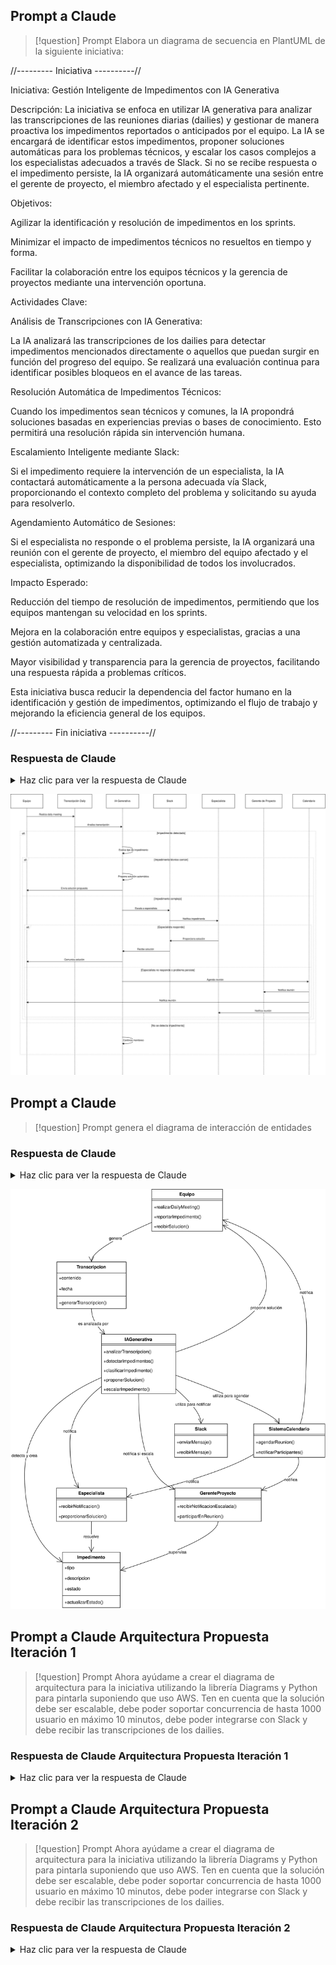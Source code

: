 ## Prompt a Claude

> [!question] Prompt
> Elabora un diagrama de secuencia en PlantUML de la siguiente iniciativa:

//--------- Iniciativa ----------//

Iniciativa: Gestión Inteligente de Impedimentos con IA Generativa

Descripción: La iniciativa se enfoca en utilizar IA generativa para analizar las transcripciones de las reuniones diarias (dailies) y gestionar de manera proactiva los impedimentos reportados o anticipados por el equipo. La IA se encargará de identificar estos impedimentos, proponer soluciones automáticas para los problemas técnicos, y escalar los casos complejos a los especialistas adecuados a través de Slack. Si no se recibe respuesta o el impedimento persiste, la IA organizará automáticamente una sesión entre el gerente de proyecto, el miembro afectado y el especialista pertinente.

Objetivos:

Agilizar la identificación y resolución de impedimentos en los sprints.

Minimizar el impacto de impedimentos técnicos no resueltos en tiempo y forma.

Facilitar la colaboración entre los equipos técnicos y la gerencia de proyectos mediante una intervención oportuna.

Actividades Clave:

Análisis de Transcripciones con IA Generativa:

La IA analizará las transcripciones de los dailies para detectar impedimentos mencionados directamente o aquellos que puedan surgir en función del progreso del equipo. Se realizará una evaluación continua para identificar posibles bloqueos en el avance de las tareas.

Resolución Automática de Impedimentos Técnicos:

Cuando los impedimentos sean técnicos y comunes, la IA propondrá soluciones basadas en experiencias previas o bases de conocimiento. Esto permitirá una resolución rápida sin intervención humana.

Escalamiento Inteligente mediante Slack:

Si el impedimento requiere la intervención de un especialista, la IA contactará automáticamente a la persona adecuada vía Slack, proporcionando el contexto completo del problema y solicitando su ayuda para resolverlo.

Agendamiento Automático de Sesiones:

Si el especialista no responde o el problema persiste, la IA organizará una reunión con el gerente de proyecto, el miembro del equipo afectado y el especialista, optimizando la disponibilidad de todos los involucrados.

Impacto Esperado:

Reducción del tiempo de resolución de impedimentos, permitiendo que los equipos mantengan su velocidad en los sprints.

Mejora en la colaboración entre equipos y especialistas, gracias a una gestión automatizada y centralizada.

Mayor visibilidad y transparencia para la gerencia de proyectos, facilitando una respuesta rápida a problemas críticos.

Esta iniciativa busca reducir la dependencia del factor humano en la identificación y gestión de impedimentos, optimizando el flujo de trabajo y mejorando la eficiencia general de los equipos.

//--------- Fin iniciativa ----------//


### Respuesta de Claude

<details>
<summary>Haz clic para ver la respuesta de Claude</summary>

sequenceDiagram
    participant E as Equipo
    participant T as Transcripción Daily
    participant IA as IA Generativa
    participant S as Slack
    participant ES as Especialista
    participant GP as Gerente de Proyecto
    participant C as Calendario

    E->>T: Realiza daily meeting
    T->>IA: Analiza transcripción
    
    alt Impedimento detectado
        IA->>IA: Evalúa tipo de impedimento
        
        alt Impedimento técnico común
            IA->>IA: Propone solución automática
            IA->>E: Envía solución propuesta
        else Impedimento complejo
            IA->>S: Escala a especialista
            S->>ES: Notifica impedimento
            
            alt Especialista responde
                ES->>S: Proporciona solución
                S->>IA: Recibe solución
                IA->>E: Comunica solución
            else Especialista no responde o problema persiste
                IA->>C: Agenda reunión
                C->>GP: Notifica reunión
                C->>E: Notifica reunión
                C->>ES: Notifica reunión
            end
        end
    else No se detecta impedimento
        IA->>IA: Continúa monitoreo
    end



</details>

![Diagrama de Secuencia generado por Claude](../Iniciativa/src/images/Secuencia.svg)



## Prompt a Claude
> [!question] Prompt
> genera el diagrama de interacción de entidades


### Respuesta de Claude

<details>
<summary>Haz clic para ver la respuesta de Claude</summary>

classDiagram
    class Equipo {
        +realizarDailyMeeting()
        +reportarImpedimento()
        +recibirSolucion()
    }
    class Transcripcion {
        +contenido
        +fecha
        +generarTranscripcion()
    }
    class IAGenerativa {
        +analizarTranscripcion()
        +detectarImpedimentos()
        +clasificarImpedimento()
        +proponerSolucion()
        +escalarImpedimento()
    }
    class Impedimento {
        +tipo
        +descripcion
        +estado
        +actualizarEstado()
    }
    class Especialista {
        +recibirNotificacion()
        +proporcionarSolucion()
    }
    class GerenteProyecto {
        +recibirNotificacionEscalada()
        +participarEnReunion()
    }
    class Slack {
        +enviarMensaje()
        +recibirMensaje()
    }
    class SistemaCalendario {
        +agendarReunion()
        +notificarParticipantes()
    }

    Equipo --> Transcripcion : genera
    Transcripcion --> IAGenerativa : es analizada por
    IAGenerativa --> Impedimento : detecta y crea
    IAGenerativa --> Especialista : notifica
    IAGenerativa --> GerenteProyecto : notifica si escala
    IAGenerativa --> Equipo : propone solución
    Especialista --> Impedimento : resuelve
    GerenteProyecto --> Impedimento : supervisa
    IAGenerativa --> Slack : utiliza para notificar
    IAGenerativa --> SistemaCalendario : utiliza para agendar
    SistemaCalendario --> Equipo : notifica
    SistemaCalendario --> Especialista : notifica
    SistemaCalendario --> GerenteProyecto : notifica

</details>

![Diagrama de Interacción de Entidades generado por Claude](../Iniciativa/src/images/Interaccion-entidades.svg)


## Prompt a Claude Arquitectura Propuesta Iteración 1

> [!question] Prompt
> Ahora ayúdame a crear el diagrama de arquitectura para la iniciativa utilizando la librería Diagrams y Python para pintarla suponiendo que uso AWS. Ten en cuenta que la solución debe ser escalable, debe poder soportar concurrencia de hasta 1000 usuario en máximo 10 minutos, debe poder integrarse con Slack y debe recibir las transcripciones de los dailies.

### Respuesta de Claude Arquitectura Propuesta Iteración 1

<details>
<summary>Haz clic para ver la respuesta de Claude</summary>
from diagrams import Diagram, Cluster
from diagrams.aws.compute import Lambda
from diagrams.aws.database import Dynamodb
from diagrams.aws.integration import SQS, EventBridge
from diagrams.aws.ml import Comprehend
from diagrams.aws.network import APIGateway
from diagrams.aws.storage import S3
from diagrams.saas.chat import Slack
from diagrams.aws.security import Cognito

with Diagram("Arquitectura de Gestión Inteligente de Impedimentos", show=False):
    # Entrada de datos
    api = APIGateway("API Gateway")
    auth = Cognito("Autenticación")

    with Cluster("Procesamiento de Transcripciones"):
        sqs_transcriptions = SQS("Cola de Transcripciones")
        lambda_process = Lambda("Procesador de Transcripciones")
        comprehend = Comprehend("Análisis de Texto")

    with Cluster("Gestión de Impedimentos"):
        eventbridge = EventBridge("Event Bridge")
        lambda_impediment = Lambda("Gestor de Impedimentos")
        dynamodb = Dynamodb("Base de Datos")

    with Cluster("Integración Externa"):
        lambda_slack = Lambda("Integración Slack")
        slack = Slack("Slack")

    s3 = S3("Almacenamiento de Transcripciones")

    # Flujo de datos
    api >> auth
    auth >> sqs_transcriptions
    sqs_transcriptions >> lambda_process
    lambda_process >> comprehend
    lambda_process >> s3
    lambda_process >> eventbridge
    
    eventbridge >> lambda_impediment
    lambda_impediment >> dynamodb
    lambda_impediment >> lambda_slack
    
    lambda_slack >> slack


</details>


## Prompt a Claude Arquitectura Propuesta Iteración 2

> [!question] Prompt
> Ahora ayúdame a crear el diagrama de arquitectura para la iniciativa utilizando la librería Diagrams y Python para pintarla suponiendo que uso AWS. Ten en cuenta que la solución debe ser escalable, debe poder soportar concurrencia de hasta 1000 usuario en máximo 10 minutos, debe poder integrarse con Slack y debe recibir las transcripciones de los dailies.

### Respuesta de Claude Arquitectura Propuesta Iteración 2

<details>
<summary>Haz clic para ver la respuesta de Claude</summary>
from diagrams import Diagram, Cluster, Edge
from diagrams.aws.compute import ECS, Lambda, ElasticContainerServiceService
from diagrams.aws.database import Dynamodb, ElastiCache
from diagrams.aws.integration import SQS, SNS, EventBridge
from diagrams.aws.ml import Comprehend
from diagrams.aws.network import APIGateway, ELB
from diagrams.aws.storage import S3
from diagrams.aws.security import Cognito
from diagrams.aws.management import Cloudwatch
from diagrams.saas.chat import Slack

graph_attr = {
    "fontsize": "45",
    "bgcolor": "transparent"
}

with Diagram("Arquitectura de Microservicios para Gestión Inteligente de Impedimentos", show=False, direction="TB", graph_attr=graph_attr):
    # Entrada de datos
    api = APIGateway("API Gateway")
    auth = Cognito("Autenticación")

    with Cluster("Ingesta y Procesamiento"):
        sqs_transcriptions = SQS("Cola de Transcripciones")
        with Cluster("Microservicio de Procesamiento"):
            nlp_service = ECS("Servicio NLP")
            comprehend = Comprehend("Análisis de Texto")

    with Cluster("Gestión de Impedimentos"):
        eventbridge = EventBridge("Event Bridge")
        with Cluster("Microservicio de Impedimentos"):
            impediment_service = ECS("Servicio de Impedimentos")
            impediment_db = Dynamodb("DB Impedimentos")
        
        with Cluster("Microservicio de Resolución"):
            resolution_service = ECS("Servicio de Resolución")
            resolution_db = Dynamodb("DB Resoluciones")

    with Cluster("Notificaciones"):
        sns = SNS("Servicio de Notificaciones")
        with Cluster("Microservicio de Integración Slack"):
            slack_service = Lambda("Integración Slack")
        slack = Slack("Slack")

    with Cluster("Microservicio de Calendario"):
        calendar_service = ECS("Servicio de Calendario")
        calendar_cache = ElastiCache("Cache de Calendario")

    s3 = S3("Almacenamiento de Transcripciones")
    cloudwatch = Cloudwatch("Monitoreo")

    # Flujo de datos
    api >> Edge(label="1. Ingesta") >> auth
    auth >> sqs_transcriptions
    sqs_transcriptions >> Edge(label="2. Procesa") >> nlp_service
    nlp_service - comprehend
    nlp_service >> s3
    nlp_service >> Edge(label="3. Detecta") >> eventbridge
    
    eventbridge >> Edge(label="4. Gestiona") >> impediment_service
    impediment_service - impediment_db
    
    impediment_service >> Edge(label="5. Resuelve") >> resolution_service
    resolution_service - resolution_db
    
    resolution_service >> Edge(label="6. Notifica") >> sns
    sns >> slack_service
    slack_service >> slack
    
    sns >> Edge(label="7. Agenda") >> calendar_service
    calendar_service - calendar_cache

    cloudwatch << Edge(label="Logs & Métricas") << [nlp_service, impediment_service, resolution_service, slack_service, calendar_service]


</details>